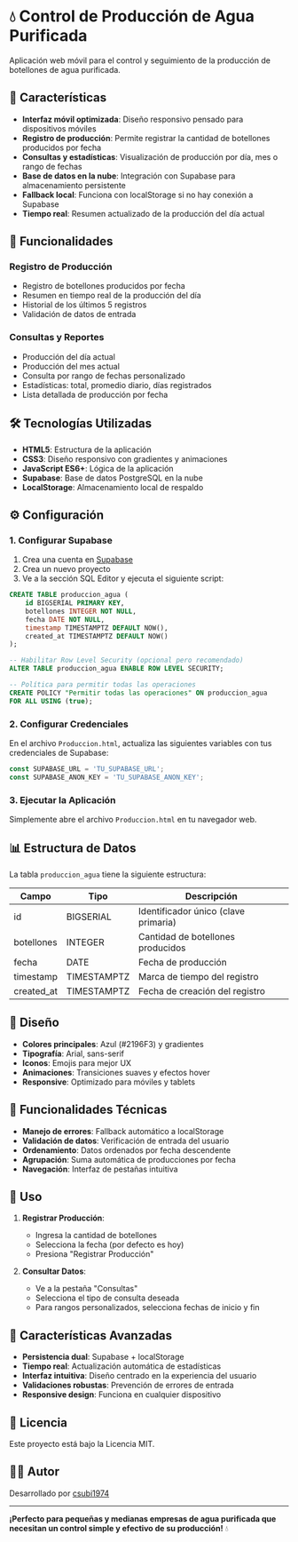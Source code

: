 # 💧 Control de Producción de Agua Purificada

Aplicación web móvil para el control y seguimiento de la producción de botellones de agua purificada.

## 🚀 Características

- **Interfaz móvil optimizada**: Diseño responsivo pensado para dispositivos móviles
- **Registro de producción**: Permite registrar la cantidad de botellones producidos por fecha
- **Consultas y estadísticas**: Visualización de producción por día, mes o rango de fechas
- **Base de datos en la nube**: Integración con Supabase para almacenamiento persistente
- **Fallback local**: Funciona con localStorage si no hay conexión a Supabase
- **Tiempo real**: Resumen actualizado de la producción del día actual

## 📱 Funcionalidades

### Registro de Producción
- Registro de botellones producidos por fecha
- Resumen en tiempo real de la producción del día
- Historial de los últimos 5 registros
- Validación de datos de entrada

### Consultas y Reportes
- Producción del día actual
- Producción del mes actual
- Consulta por rango de fechas personalizado
- Estadísticas: total, promedio diario, días registrados
- Lista detallada de producción por fecha

## 🛠️ Tecnologías Utilizadas

- **HTML5**: Estructura de la aplicación
- **CSS3**: Diseño responsivo con gradientes y animaciones
- **JavaScript ES6+**: Lógica de la aplicación
- **Supabase**: Base de datos PostgreSQL en la nube
- **LocalStorage**: Almacenamiento local de respaldo

## ⚙️ Configuración

### 1. Configurar Supabase

1. Crea una cuenta en [Supabase](https://supabase.com)
2. Crea un nuevo proyecto
3. Ve a la sección SQL Editor y ejecuta el siguiente script:

```sql
CREATE TABLE produccion_agua (
    id BIGSERIAL PRIMARY KEY,
    botellones INTEGER NOT NULL,
    fecha DATE NOT NULL,
    timestamp TIMESTAMPTZ DEFAULT NOW(),
    created_at TIMESTAMPTZ DEFAULT NOW()
);

-- Habilitar Row Level Security (opcional pero recomendado)
ALTER TABLE produccion_agua ENABLE ROW LEVEL SECURITY;

-- Política para permitir todas las operaciones
CREATE POLICY "Permitir todas las operaciones" ON produccion_agua
FOR ALL USING (true);
```

### 2. Configurar Credenciales

En el archivo `Produccion.html`, actualiza las siguientes variables con tus credenciales de Supabase:

```javascript
const SUPABASE_URL = 'TU_SUPABASE_URL';
const SUPABASE_ANON_KEY = 'TU_SUPABASE_ANON_KEY';
```

### 3. Ejecutar la Aplicación

Simplemente abre el archivo `Produccion.html` en tu navegador web.

## 📊 Estructura de Datos

La tabla `produccion_agua` tiene la siguiente estructura:

| Campo | Tipo | Descripción |
|-------|------|-------------|
| id | BIGSERIAL | Identificador único (clave primaria) |
| botellones | INTEGER | Cantidad de botellones producidos |
| fecha | DATE | Fecha de producción |
| timestamp | TIMESTAMPTZ | Marca de tiempo del registro |
| created_at | TIMESTAMPTZ | Fecha de creación del registro |

## 🎨 Diseño

- **Colores principales**: Azul (#2196F3) y gradientes
- **Tipografía**: Arial, sans-serif
- **Iconos**: Emojis para mejor UX
- **Animaciones**: Transiciones suaves y efectos hover
- **Responsive**: Optimizado para móviles y tablets

## 🔧 Funcionalidades Técnicas

- **Manejo de errores**: Fallback automático a localStorage
- **Validación de datos**: Verificación de entrada del usuario
- **Ordenamiento**: Datos ordenados por fecha descendente
- **Agrupación**: Suma automática de producciones por fecha
- **Navegación**: Interfaz de pestañas intuitiva

## 📱 Uso

1. **Registrar Producción**:
   - Ingresa la cantidad de botellones
   - Selecciona la fecha (por defecto es hoy)
   - Presiona "Registrar Producción"

2. **Consultar Datos**:
   - Ve a la pestaña "Consultas"
   - Selecciona el tipo de consulta deseada
   - Para rangos personalizados, selecciona fechas de inicio y fin

## 🚀 Características Avanzadas

- **Persistencia dual**: Supabase + localStorage
- **Tiempo real**: Actualización automática de estadísticas
- **Interfaz intuitiva**: Diseño centrado en la experiencia del usuario
- **Validaciones robustas**: Prevención de errores de entrada
- **Responsive design**: Funciona en cualquier dispositivo

## 📄 Licencia

Este proyecto está bajo la Licencia MIT.

## 👨‍💻 Autor

Desarrollado por [csubi1974](https://github.com/csubi1974)

---

**¡Perfecto para pequeñas y medianas empresas de agua purificada que necesitan un control simple y efectivo de su producción!** 💧